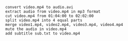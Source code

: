 `convert video.mp4 to audio.avi`\
`extract audio from video.mp4 in mp3 format`\
`cut video.mp4 from 01:04:00 to 02:02:00`\
`split video.mp4 into 4 equal parts`\
`merge video1.mp4, video2.mp4, video3.mp4, video4.mp4`\
`mute the audio in video.mp4`\
`add subtitle sub.txt to video.mp4`
